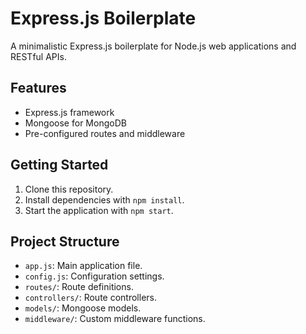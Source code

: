# Express.js Boilerplate

A minimalistic Express.js boilerplate for Node.js web applications and RESTful APIs.

## Features

- Express.js framework
- Mongoose for MongoDB
- Pre-configured routes and middleware

## Getting Started

1. Clone this repository.
2. Install dependencies with `npm install`.
3. Start the application with `npm start`.

## Project Structure

- `app.js`: Main application file.
- `config.js`: Configuration settings.
- `routes/`: Route definitions.
- `controllers/`: Route controllers.
- `models/`: Mongoose models.
- `middleware/`: Custom middleware functions.



